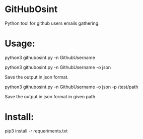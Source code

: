 # GitHubOsint
Python tool for github users emails gathering.

# Usage:

python3 githubosint.py -n GithubUsername

python3 githubosint.py -n GithubUsername -o json

Save the output in json format.

python3 githubosint.py -n GithubUsername -o json -p /test/path

Save the output in json format in given path.



# Install:

pip3 install -r requeriments.txt
